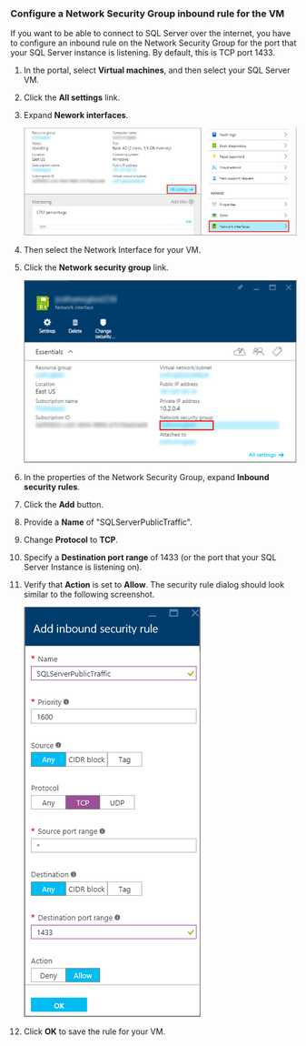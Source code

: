 ### Configure a Network Security Group inbound rule for the VM
If you want to be able to connect to SQL Server over the internet, you have to configure an inbound rule on the Network Security Group for the port that your SQL Server instance is listening. By default, this is TCP port 1433.

1. In the portal, select **Virtual machines**, and then select your SQL Server VM.

2. Click the **All settings** link.

3. Expand **Nework interfaces**.

    ![network interface](./media/virtual-machines-sql-server-connection-steps/rm-network-interface.png)

4. Then select the Network Interface for your VM. 

5. Click the **Network security group** link.

    ![network interface](./media/virtual-machines-sql-server-connection-steps/rm-network-security-group.png)

6. In the properties of the Network Security Group, expand **Inbound security rules**.

7. Click the **Add** button.

8. Provide a **Name** of "SQLServerPublicTraffic".

9. Change **Protocol** to **TCP**.

10. Specify a **Destination port range** of 1433 (or the port that your SQL Server Instance is listening on). 

11. Verify that **Action** is set to **Allow**. The security rule dialog should look similar to the following screenshot.

     ![network security rule](./media/virtual-machines-sql-server-connection-steps/rm-network-security-rule.png)

12. Click **OK** to save the rule for your VM.


